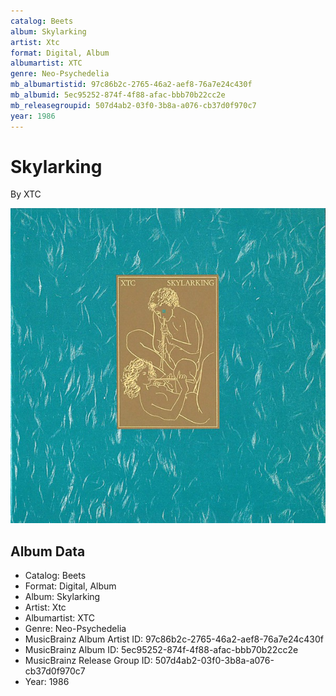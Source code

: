 ```yaml
---
catalog: Beets
album: Skylarking
artist: Xtc
format: Digital, Album
albumartist: XTC
genre: Neo-Psychedelia
mb_albumartistid: 97c86b2c-2765-46a2-aef8-76a7e24c430f
mb_albumid: 5ec95252-874f-4f88-afac-bbb70b22cc2e
mb_releasegroupid: 507d4ab2-03f0-3b8a-a076-cb37d0f970c7
year: 1986
---
```


# Skylarking

By XTC

![](../../assets/beetscovers/Xtc-Skylarking.jpg)

## Album Data

- Catalog: Beets
- Format: Digital, Album
- Album: Skylarking
- Artist: Xtc
- Albumartist: XTC
- Genre: Neo-Psychedelia
- MusicBrainz Album Artist ID: 97c86b2c-2765-46a2-aef8-76a7e24c430f
- MusicBrainz Album ID: 5ec95252-874f-4f88-afac-bbb70b22cc2e
- MusicBrainz Release Group ID: 507d4ab2-03f0-3b8a-a076-cb37d0f970c7
- Year: 1986


